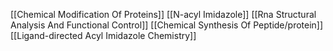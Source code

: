 [[Chemical Modification Of Proteins]]
[[N-acyl Imidazole]]
[[Rna Structural Analysis And Functional Control]]
[[Chemical Synthesis Of Peptide/protein]]
[[Ligand-directed Acyl Imidazole Chemistry]]

